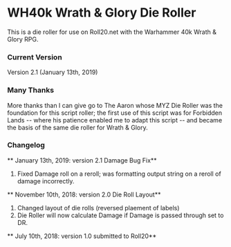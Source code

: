 # WH40k Wrath & Glory Die Roller
This is a die roller for use on Roll20.net with the Warhammer 40k Wrath & Glory RPG. 

### Current Version
Version 2.1 (January 13th, 2019) 

### Many Thanks	
More thanks than I can give go to The Aaron whose MYZ Die Roller was the foundation for this script roller; the first use of this script was for Forbidden Lands -- where his patience enabled me to adapt this script -- and became the basis of the same die roller for Wrath & Glory.

### Changelog

** January 13th, 2019: version 2.1 Damage Bug Fix** 
1. Fixed Damage roll on a reroll; was formatting output string on a reroll of damage incorrectly.

** November 10th, 2018: version 2.0 Die Roll Layout** 
1. Changed layout of die rolls (reversed plaement of labels)
2. Die Roller will now calculate Damage if Damage is passed through set to DR.

** July 10th, 2018: version 1.0 submitted to Roll20** 

